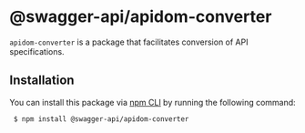 # @swagger-api/apidom-converter

`apidom-converter` is a package that facilitates conversion of API specifications.

## Installation

You can install this package via [npm CLI](https://docs.npmjs.com/cli) by running the following command:

```sh
 $ npm install @swagger-api/apidom-converter
```
